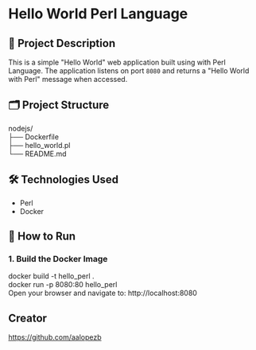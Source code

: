 # Hello World Perl Language

## 📄 Project Description
This is a simple "Hello World" web application built using with Perl Language. The application listens on port `8080` and returns a "Hello World with Perl" message when accessed.

## 🗂 Project Structure
nodejs/ <br>
├── Dockerfile <br>
├── hello_world.pl <br>
└── README.md

## 🛠 Technologies Used
- Perl
- Docker

## 🚀 How to Run

### 1. Build the Docker Image
docker build -t hello_perl .<br>
docker run -p 8080:80 hello_perl<br>
Open your browser and navigate to: http://localhost:8080

## Creator
https://github.com/aalopezb